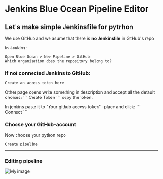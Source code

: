 # Jenkins Blue Ocean Pipeline Editor #

## Let's make simple Jenkinsfile for pytrhon ##
We use GitHub and we asume that there is
**no Jenkinsfile** in GitHub's repo

In Jenkins:
```
Open Blue Ocean > New Pipeline > GitHub
Which organization does the repository belong to?
```

### If not connected Jenkins to GitHub: ###
  ```
  Create an access token here
  ```
  Other page opens write something in description
  and accept all the default choices:
  ´´´
  Create Token
  ´´´
  copy the token.

  In jenkins paste it to "Your github access token" -place and click:
  ´´´
  Connect
  ´´´


### Choose your GitHub-account ###

Now choose your python repo
```
Create pipeline
```

----------------------------------------
### Editing pipeline ###

![My image](https://github.com/lnxbusdrvr/mddocs/blob/master/jknsBOceanPipelineEditor01.png)
